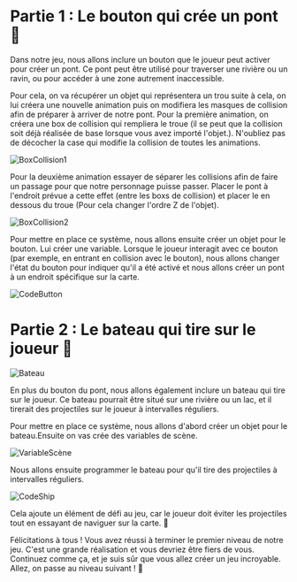 # Partie 1 : Le bouton qui crée un pont 🌉

Dans notre jeu, nous allons inclure un bouton que le joueur peut activer pour créer un pont. Ce pont peut être utilisé pour traverser une rivière ou un ravin, ou pour accéder à une zone autrement inaccessible.

Pour cela, on va récupérer un objet qui représentera un trou suite à cela, on lui créera une nouvelle animation puis on modifiera les masques de collision afin de préparer à arriver de notre pont.
Pour la première animation, on créera une box de collision qui rempliera le troue (il se peut que la collision soit déjà réalisée de base lorsque vous avez importé l'objet.). N'oubliez pas de décocher la case qui modifie la collision de toutes les animations.

![BoxCollision1](Images/BoxCollision1)

Pour la deuxième animation essayer de séparer les collisions afin de faire un passage pour que notre personnage puisse passer. Placer le pont à l'endroit prévue a cette effet (entre les boxs de collision) et placer le en dessous du troue (Pour cela changer l'ordre Z de l'objet).

![BoxCollision2](Images/BoxCollision2)

Pour mettre en place ce système, nous allons ensuite créer un objet pour le bouton. Lui créer une variable. Lorsque le joueur interagit avec ce bouton (par exemple, en entrant en collision avec le bouton), nous allons changer l'état du bouton pour indiquer qu'il a été activé et nous allons créer un pont à un endroit spécifique sur la carte.

![CodeButton](Images/CodeButton)

# Partie 2 : Le bateau qui tire sur le joueur 🚤

![Bateau](Images/Ship.png)

En plus du bouton du pont, nous allons également inclure un bateau qui tire sur le joueur. Ce bateau pourrait être situé sur une rivière ou un lac, et il tirerait des projectiles sur le joueur à intervalles réguliers.

Pour mettre en place ce système, nous allons d'abord créer un objet pour le bateau.Ensuite on vas crée des variables de scène.

![VariableScène](Images/VariableScene.png)

Nous allons ensuite programmer le bateau pour qu'il tire des projectiles à intervalles réguliers.

![CodeShip](Images/CodeShip.png)

Cela ajoute un élément de défi au jeu, car le joueur doit éviter les projectiles tout en essayant de naviguer sur la carte. 🎯

Félicitations à tous ! Vous avez réussi à terminer le premier niveau de notre jeu. C'est une grande réalisation et vous devriez être fiers de vous. Continuez comme ça, et je suis sûr que vous allez créer un jeu incroyable. Allez, on passe au niveau suivant ! 💪

